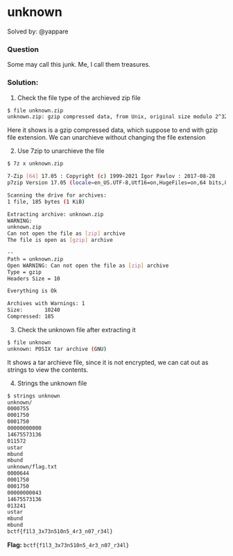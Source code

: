 # unknown

Solved by: @yappare

### Question
Some may call this junk. Me, I call them treasures.

### Solution:

1. Check the file type of the archieved zip file

```bash
$ file unknown.zip
unknown.zip: gzip compressed data, from Unix, original size modulo 2^32 10240
```

Here it shows is a gzip compressed data, which suppose to end with gzip file extension. We can unarchieve without changing the file extension

2. Use 7zip to unarchieve the file

```bash
$ 7z x unknown.zip

7-Zip [64] 17.05 : Copyright (c) 1999-2021 Igor Pavlov : 2017-08-28
p7zip Version 17.05 (locale=en_US.UTF-8,Utf16=on,HugeFiles=on,64 bits,8 CPUs x64)

Scanning the drive for archives:
1 file, 185 bytes (1 KiB)

Extracting archive: unknown.zip
WARNING:
unknown.zip
Can not open the file as [zip] archive
The file is open as [gzip] archive

--
Path = unknown.zip
Open WARNING: Can not open the file as [zip] archive
Type = gzip
Headers Size = 10

Everything is Ok

Archives with Warnings: 1
Size:       10240
Compressed: 185
```

3. Check the unknown file after extracting it

```bash
$ file unknown
unknown: POSIX tar archive (GNU)
```

It shows a tar archieve file, since it is not encrypted, we can cat out as strings to view the contents.

4. Strings the unknown file
```bash
$ strings unknown
unknown/
0000755
0001750
0001750
00000000000
14675573136
011572
ustar
mbund
mbund
unknown/flag.txt
0000644
0001750
0001750
00000000043
14675573136
013241
ustar
mbund
mbund
bctf{f1l3_3x73n510n5_4r3_n07_r34l}
```

**Flag:** `bctf{f1l3_3x73n510n5_4r3_n07_r34l}`

